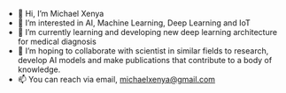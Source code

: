 - 👋 Hi, I’m Michael Xenya
- 👀 I’m interested in AI, Machine Learning, Deep Learning and IoT
- 🌱 I’m currently learning and developing new deep learning architecture for medical diagnosis
- 💞️ I’m hoping to collaborate with scientist in similar fields to research, develop AI models and make publications that contribute to a body of knowledge.
- 📫 You can reach via email, michaelxenya@gmail.com 

<!---
michaelxenya/michaelxenya is a ✨ special ✨ repository because its `README.md` (this file) appears on your GitHub profile.
You can click the Preview link to take a look at your changes.
--->
